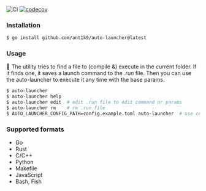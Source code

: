 ![CI](https://github.com/ant1k9/auto-launcher/workflows/test/badge.svg)
[![codecov](https://codecov.io/gh/ant1k9/auto-launcher/branch/main/graph/badge.svg)](https://codecov.io/gh/ant1k9/auto-launcher)

### Installation

```bash
$ go install github.com/ant1k9/auto-launcher@latest
```

### Usage

🔎 The utility tries to find a file to (compile &) execute in the current folder. If it finds one, it saves a launch command to the _.run_ file. Then you can use the auto-launcher to execute it any time with the base params.

```bash
$ auto-launcher
$ auto-launcher help
$ auto-launcher edit  # edit .run file to edit command or params
$ auto-launcher rm    # rm .run file
$ AUTO_LAUNCHER_CONFIG_PATH=config.example.toml auto-launcher  # use custom config
```

### Supported formats

 - Go
 - Rust
 - C/C++
 - Python
 - Makefile
 - JavaScript
 - Bash, Fish
